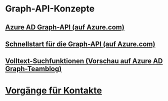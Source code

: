 # Graph-API-Konzepte
## [Azure AD Graph-API (auf Azure.com)](https://azure.microsoft.com/documentation/articles/active-directory-graph-api)
## [Schnellstart für die Graph-API (auf Azure.com)](https://azure.microsoft.com/documentation/articles/active-directory-graph-api-quickstart)
## [Volltext-Suchfunktionen (Vorschau auf Azure AD Graph-Teamblog)](http://blogs.msdn.com/b/aadgraphteam/archive/2015/03/15/full-text-search-capabilities-in-azure-ad-graph-api-preview.aspx)
# [Vorgänge für Kontakte](./contacts_swagger2.json)

<!--HONumber=May16_HO4-->


